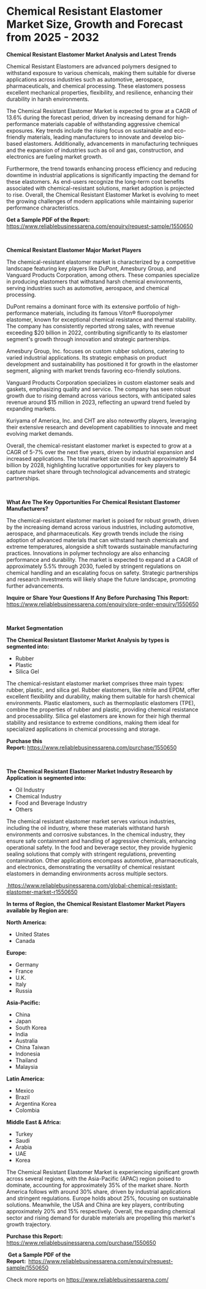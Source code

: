 <p><h1>Chemical Resistant Elastomer Market Size, Growth and Forecast from 2025 - 2032</h1></p><p><strong>Chemical Resistant Elastomer Market Analysis and Latest Trends</strong></p>
<p><p>Chemical Resistant Elastomers are advanced polymers designed to withstand exposure to various chemicals, making them suitable for diverse applications across industries such as automotive, aerospace, pharmaceuticals, and chemical processing. These elastomers possess excellent mechanical properties, flexibility, and resilience, enhancing their durability in harsh environments.</p><p>The Chemical Resistant Elastomer Market is expected to grow at a CAGR of 13.6% during the forecast period, driven by increasing demand for high-performance materials capable of withstanding aggressive chemical exposures. Key trends include the rising focus on sustainable and eco-friendly materials, leading manufacturers to innovate and develop bio-based elastomers. Additionally, advancements in manufacturing techniques and the expansion of industries such as oil and gas, construction, and electronics are fueling market growth.</p><p>Furthermore, the trend towards enhancing process efficiency and reducing downtime in industrial applications is significantly impacting the demand for these elastomers. As end-users recognize the long-term cost benefits associated with chemical-resistant solutions, market adoption is projected to rise. Overall, the Chemical Resistant Elastomer Market is evolving to meet the growing challenges of modern applications while maintaining superior performance characteristics.</p></p>
<p><strong>Get a Sample PDF of the Report:&nbsp;</strong> <a href="https://www.reliablebusinessarena.com/enquiry/request-sample/1550650?utm_campaign=2269&utm_medium=2&utm_source=Github&utm_content=ia&utm_term=01022025&utm_id=chemical-resistant-elastomer">https://www.reliablebusinessarena.com/enquiry/request-sample/1550650</a></p>
<p>&nbsp;</p>
<p><strong>Chemical Resistant Elastomer Major Market Players</strong></p>
<p><p>The chemical-resistant elastomer market is characterized by a competitive landscape featuring key players like DuPont, Amesbury Group, and Vanguard Products Corporation, among others. These companies specialize in producing elastomers that withstand harsh chemical environments, serving industries such as automotive, aerospace, and chemical processing.</p><p>DuPont remains a dominant force with its extensive portfolio of high-performance materials, including its famous Viton® fluoropolymer elastomer, known for exceptional chemical resistance and thermal stability. The company has consistently reported strong sales, with revenue exceeding $20 billion in 2022, contributing significantly to its elastomer segment's growth through innovation and strategic partnerships.</p><p>Amesbury Group, Inc. focuses on custom rubber solutions, catering to varied industrial applications. Its strategic emphasis on product development and sustainability has positioned it for growth in the elastomer segment, aligning with market trends favoring eco-friendly solutions. </p><p>Vanguard Products Corporation specializes in custom elastomer seals and gaskets, emphasizing quality and service. The company has seen robust growth due to rising demand across various sectors, with anticipated sales revenue around $15 million in 2023, reflecting an upward trend fueled by expanding markets.</p><p>Kuriyama of America, Inc. and CHT are also noteworthy players, leveraging their extensive research and development capabilities to innovate and meet evolving market demands.</p><p>Overall, the chemical-resistant elastomer market is expected to grow at a CAGR of 5-7% over the next five years, driven by industrial expansion and increased applications. The total market size could reach approximately $4 billion by 2028, highlighting lucrative opportunities for key players to capture market share through technological advancements and strategic partnerships.</p></p>
<p>&nbsp;</p>
<p><strong>What Are The Key Opportunities For Chemical Resistant Elastomer Manufacturers?</strong></p>
<p><p>The chemical-resistant elastomer market is poised for robust growth, driven by the increasing demand across various industries, including automotive, aerospace, and pharmaceuticals. Key growth trends include the rising adoption of advanced materials that can withstand harsh chemicals and extreme temperatures, alongside a shift towards sustainable manufacturing practices. Innovations in polymer technology are also enhancing performance and durability. The market is expected to expand at a CAGR of approximately 5.5% through 2030, fueled by stringent regulations on chemical handling and an escalating focus on safety. Strategic partnerships and research investments will likely shape the future landscape, promoting further advancements.</p></p>
<p><strong>Inquire or Share Your Questions If Any Before Purchasing This Report:</strong> <a href="https://www.reliablebusinessarena.com/enquiry/pre-order-enquiry/1550650?utm_campaign=2269&utm_medium=2&utm_source=Github&utm_content=ia&utm_term=01022025&utm_id=chemical-resistant-elastomer">https://www.reliablebusinessarena.com/enquiry/pre-order-enquiry/1550650</a></p>
<p>&nbsp;</p>
<p><strong>Market Segmentation</strong></p>
<p><strong>The Chemical Resistant Elastomer Market Analysis by types is segmented into:</strong></p>
<p><ul><li>Rubber</li><li>Plastic</li><li>Silica Gel</li></ul></p>
<p><p>The chemical-resistant elastomer market comprises three main types: rubber, plastic, and silica gel. Rubber elastomers, like nitrile and EPDM, offer excellent flexibility and durability, making them suitable for harsh chemical environments. Plastic elastomers, such as thermoplastic elastomers (TPE), combine the properties of rubber and plastic, providing chemical resistance and processability. Silica gel elastomers are known for their high thermal stability and resistance to extreme conditions, making them ideal for specialized applications in chemical processing and storage.</p></p>
<p><strong>Purchase this Report:&nbsp;</strong><a href="https://www.reliablebusinessarena.com/purchase/1550650?utm_campaign=2269&utm_medium=2&utm_source=Github&utm_content=ia&utm_term=01022025&utm_id=chemical-resistant-elastomer">https://www.reliablebusinessarena.com/purchase/1550650</a></p>
<p>&nbsp;</p>
<p><strong>The Chemical Resistant Elastomer Market Industry Research by Application is segmented into:</strong></p>
<p><ul><li>Oil Industry</li><li>Chemical Industry</li><li>Food and Beverage Industry</li><li>Others</li></ul></p>
<p><p>The chemical resistant elastomer market serves various industries, including the oil industry, where these materials withstand harsh environments and corrosive substances. In the chemical industry, they ensure safe containment and handling of aggressive chemicals, enhancing operational safety. In the food and beverage sector, they provide hygienic sealing solutions that comply with stringent regulations, preventing contamination. Other applications encompass automotive, pharmaceuticals, and electronics, demonstrating the versatility of chemical resistant elastomers in demanding environments across multiple sectors.</p></p>
<p><a href="https://www.reliablebusinessarena.com/global-chemical-resistant-elastomer-market-r1550650?utm_campaign=2269&utm_medium=2&utm_source=Github&utm_content=ia&utm_term=01022025&utm_id=chemical-resistant-elastomer">&nbsp;https://www.reliablebusinessarena.com/global-chemical-resistant-elastomer-market-r1550650</a></p>
<p><strong>In terms of Region, the Chemical Resistant Elastomer Market Players available by Region are:</strong></p>
<p>
    <p> <strong> North America: </strong>
        <ul>
            <li>United States</li>
            <li>Canada</li>
        </ul>
        </p> 
    <p> <strong> Europe: </strong>
        <ul>
            <li>Germany</li>
            <li>France</li>
            <li>U.K.</li>
            <li>Italy</li>
            <li>Russia</li>
        </ul>
        </p> 
    <p> <strong> Asia-Pacific: </strong>
        <ul>
            <li>China</li>
            <li>Japan</li>
            <li>South Korea</li>
            <li>India</li>
            <li>Australia</li>
            <li>China Taiwan</li>
            <li>Indonesia</li>
            <li>Thailand</li>
            <li>Malaysia</li>
        </ul>
        </p> 
    <p> <strong> Latin America: </strong>
        <ul>
            <li>Mexico</li>
            <li>Brazil</li>
            <li>Argentina Korea</li>
            <li>Colombia</li>
        </ul>
        </p> 
    <p> <strong> Middle East & Africa: </strong>
        <ul>
            <li>Turkey</li>
            <li>Saudi</li>
            <li>Arabia</li>
            <li>UAE</li>
            <li>Korea</li>
        </ul>
    </p>
    </p>
<p><p>The Chemical Resistant Elastomer Market is experiencing significant growth across several regions, with the Asia-Pacific (APAC) region poised to dominate, accounting for approximately 35% of the market share. North America follows with around 30% share, driven by industrial applications and stringent regulations. Europe holds about 25%, focusing on sustainable solutions. Meanwhile, the USA and China are key players, contributing approximately 20% and 15% respectively. Overall, the expanding chemical sector and rising demand for durable materials are propelling this market's growth trajectory.</p></p>
<p><strong>Purchase this Report: </strong><a href="https://www.reliablebusinessarena.com/purchase/1550650?utm_campaign=2269&utm_medium=2&utm_source=Github&utm_content=ia&utm_term=01022025&utm_id=chemical-resistant-elastomer">https://www.reliablebusinessarena.com/purchase/1550650</a></p>
<p>&nbsp;<strong>Get a Sample PDF of the Report:&nbsp;&nbsp;</strong><a href="https://www.reliablebusinessarena.com/enquiry/request-sample/1550650?utm_campaign=2269&utm_medium=2&utm_source=Github&utm_content=ia&utm_term=01022025&utm_id=chemical-resistant-elastomer">https://www.reliablebusinessarena.com/enquiry/request-sample/1550650</a></p>
<p><strong></strong></p>
<p>Check more reports on <a href="https://www.reliablebusinessarena.com/?utm_campaign=2269&utm_medium=2&utm_source=Github&utm_content=ia&utm_term=01022025&utm_id=chemical-resistant-elastomer">https://www.reliablebusinessarena.com/</a></p>